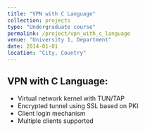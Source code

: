 ```yaml
---
title: "VPN with C Language"
collection: projects
type: "Undergraduate course"
permalink: /project/vpn_with_c_language
venue: "University 1, Department"
date: 2014-01-01
location: "City, Country"
---
```


## VPN with C Language:

- Virtual network kernel with TUN/TAP
- Encrypted tunnel using SSL based on PKI
- Client login mechanism
- Multiple clients supported

